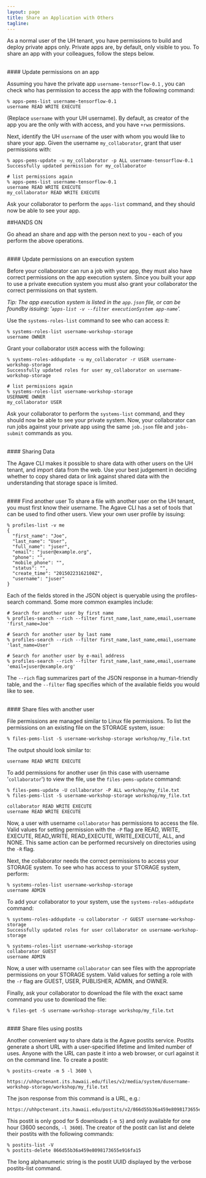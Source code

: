 ```yaml
---
layout: page
title: Share an Application with Others
tagline:
---
```


As a normal user of the UH tenant, you have permissions to build and deploy
private apps only. Private apps are, by default, only visible to you. To share
an app with your colleagues, follow the steps below.


<br>
#### Update permissions on an app

Assuming you have the private app `username-tensorflow-0.1` , you can check who has
permission to access the app with the following command:
```
% apps-pems-list username-tensorflow-0.1
username READ WRITE EXECUTE
```

(Replace `username` with your UH username). By default, as creator of the app
you are the only with with access, and you have `+rwx` permissions.

Next, identify the UH `username` of the user with whom you would like to share
your app. Given the username `my_collaborator`, grant that user permissions with:
```
% apps-pems-update -u my_collaborator -p ALL username-tensorflow-0.1
Successfully updated permission for my_collaborator

# list permissions again
% apps-pems-list username-tensorflow-0.1
username READ WRITE EXECUTE
my_collaborator READ WRITE EXECUTE
```

Ask your collaborator to perform the `apps-list` command, and they should now
be able to see your app.

##HANDS ON

Go ahead an share and app with the person next to you - each of you perform the above operations.


<br>
#### Update permissions on an execution system

Before your collaborator can run a job with your app, they must also have correct permissions on the app execution system. Since you built your app to use a private execution system you must also grant your collaborator the correct permissions on that system.

*Tip: The app execution system is listed in the `app.json` file, or can be foundby issuing: '`apps-list -v --filter executionSystem app-name`'.*

Use the `systems-roles-list` command to see who can access it:
```
% systems-roles-list username-workshop-storage
username OWNER
```

Grant your collaborator `USER` access with the following:
```
% systems-roles-addupdate -u my_collaborator -r USER username-workshop-storage
Successfully updated roles for user my_collaborator on username-workshop-storage

# list permissions again
% systems-roles-list username-workshop-storage
USERNAME OWNER
my_collaborator USER
```

Ask your collaborator to perform the `systems-list` command, and they should now
be able to see your private system. Now, your collaborator can run jobs against
your private app using the same `job.json` file and `jobs-submit` commands as you.

<br>
#### Sharing Data

The Agave CLI makes it possible to share data with other users on the UH
tenant, and import data from the web. Use your best judgement in deciding
whether to copy shared data or link against shared data with the understanding
that storage space is limited.

<br>
#### Find another user
To share a file with another user on the UH tenant, you must first know their
username. The Agave CLI has a set of tools that can be used to find other users.
View your own user profile by issuing:

```
% profiles-list -v me
{
  "first_name": "Joe",
  "last_name": "User",
  "full_name": "juser",
  "email": "juser@example.org",
  "phone": "",
  "mobile_phone": "",
  "status": "",
  "create_time": "20150223162108Z",
  "username": "juser"
}
```

Each of the fields stored in the JSON object is queryable using the profiles-search
command. Some more common examples include:
```
# Search for another user by first name
% profiles-search --rich --filter first_name,last_name,email,username 'first_name=Joe'

# Search for another user by last name
% profiles-search --rich --filter first_name,last_name,email,username 'last_name=User'

# Search for another user by e-mail address
% profiles-search --rich --filter first_name,last_name,email,username 'email=juser@example.org'
```

The `--rich` flag summarizes part of the JSON response in a human-friendly
table, and the `--filter` flag specifies which of the available fields you would
like to see.


<br>
#### Share files with another user

File permissions are managed similar to Linux file permissions. To list the
permissions on an existing file on the STORAGE system, issue:
```
% files-pems-list -S username-workshop-storage workshop/my_file.txt
```

The output should look similar to:
```
username READ WRITE EXECUTE
```

To add permissions for another user (in this case with username '`collaborator`')
to view the file, use the `files-pems-update` command:
```
% files-pems-update -U collaborator -P ALL workshop/my_file.txt
% files-pems-list -S username-workshop-storage workshop/my_file.txt

collaborator READ WRITE EXECUTE
username READ WRITE EXECUTE
```

Now, a user with username `collaborator` has permissions to access the file.
Valid values for setting permission with the `-P` flag are READ, WRITE, EXECUTE,
READ_WRITE, READ_EXECUTE, WRITE_EXECUTE, ALL, and NONE. This same action can be
performed recursively on directories using the `-R` flag.

Next, the collaborator needs the correct permissions to access your STORAGE
system. To see who has access to your STORAGE system, perform:
```
% systems-roles-list username-workshop-storage
username ADMIN
```

To add your collaborator to your system, use the `systems-roles-addupdate` command:
```
% systems-roles-addupdate -u collaborator -r GUEST username-workshop-storage
Successfully updated roles for user collaborator on username-workshop-storage

% systems-roles-list username-workshop-storage
collaborator GUEST
username ADMIN
```

Now, a user with username `collaborator` can see files with the appropriate
permissions on your STORAGE system. Valid values for setting a role with the `-r`
flag are GUEST, USER, PUBLISHER, ADMIN, and OWNER.

Finally, ask your collaborator to download the file with the exact same command
you use to download the file:
```
% files-get -S username-workshop-storage workshop/my_file.txt
```
<br>
#### Share files using postits

Another convenient way to share data is the Agave postits service. Postits
generate a short URL with a user-specified lifetime and limited number of uses.
Anyone with the URL can paste it into a web browser, or curl against it on the
command line. To create a postit:
```
% postits-create -m 5 -l 3600 \
    https://uhhpctenant.its.hawaii.edu/files/v2/media/system/dusername-workshop-storage/workshop/my_file.txt
```

The json response from this command is a URL, e.g.:

```
https://uhhpctenant.its.hawaii.edu/postits/v2/866d55b36a459e8098173655e916fa15
```

This postit is only good for 5 downloads (`-m 5`) and only available for one hour (3600 seconds, `-l 3600`). The creator of the postit can list and delete their postits with the following commands:

```
% postits-list -V
% postits-delete 866d55b36a459e8098173655e916fa15
```

The long alphanumeric string is the postit UUID displayed by the verbose postits-list command.

<br>
